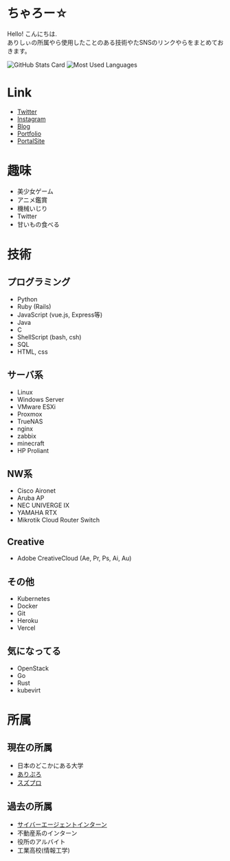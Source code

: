 # ちゃろー☆
Hello! こんにちは.  
ありしぃの所属やら使用したことのある技術やたSNSのリンクやらをまとめておきます。 

![GitHub Stats Card](https://github-readme-stats.vercel.app/api?username=Alicey0719&show_icons=true&count_private=true)
![Most Used Languages](https://github-readme-stats.vercel.app/api/top-langs/?username=Alicey0719&layout=compact&langs_count=8)

# Link
* [Twitter](https://twitter.com/shigure_alicey)
* [Instagram](https://www.instagram.com/yoshino_alicey_/)
* [Blog](https://blog.alicey.dev/)
* [Portfolio](https://pf.alicey.dev/)
* [PortalSite](https://alicey.dev/)

# 趣味
* 美少女ゲーム
* アニメ鑑賞
* 機械いじり
* Twitter
* 甘いもの食べる　

# 技術
## プログラミング
* Python
* Ruby (Rails)
* JavaScript (vue.js, Express等)
* Java
* C
* ShellScript (bash, csh)
* SQL
* HTML, css

## サーバ系
* Linux
* Windows Server
* VMware ESXi
* Proxmox
* TrueNAS
* nginx
* zabbix
* minecraft
* HP Proliant

## NW系
* Cisco Aironet
* Aruba AP
* NEC UNIVERGE IX
* YAMAHA RTX
* Mikrotik Cloud Router Switch

## Creative
* Adobe CreativeCloud (Ae, Pr, Ps, Ai, Au)

## その他
* Kubernetes
* Docker
* Git
* Heroku
* Vercel

## 気になってる
* OpenStack
* Go
* Rust
* kubevirt

# 所属
## 現在の所属
* 日本のどこかにある大学
* [ありぷろ](https://alipro.alicey.dev)
* [スズプロ](https://github.com/s-project2021)

## 過去の所属
* [サイバーエージェントインターン](https://www.cyberagent.co.jp/careers/students/event/detail/id=26120)
* 不動産系のインターン
* 役所のアルバイト
* 工業高校(情報工学)





<!--
**Alicey0719/Alicey0719** is a ✨ _special_ ✨ repository because its `README.md` (this file) appears on your GitHub profile.

Here are some ideas to get you started:

- 🔭 I’m currently working on ...
- 🌱 I’m currently learning ...
- 👯 I’m looking to collaborate on ...
- 🤔 I’m looking for help with ...
- 💬 Ask me about ...
- 📫 How to reach me: ...
- 😄 Pronouns: ...
- ⚡ Fun fact: ...
-->
